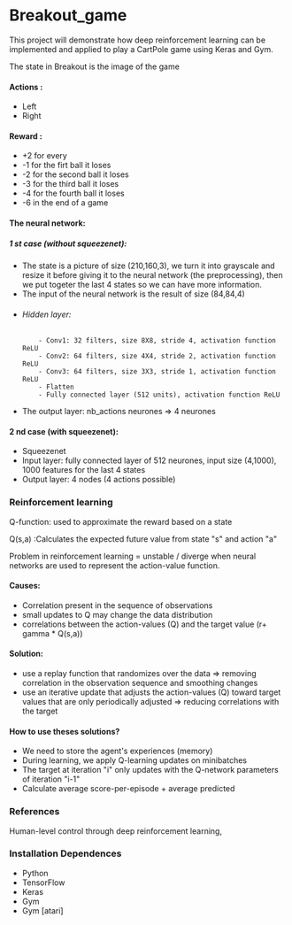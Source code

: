 # Breakout_game
This project will demonstrate how deep reinforcement learning can be implemented and applied to play a CartPole game using Keras and Gym.

The state in Breakout is the image of the game


#### Actions : 
- Left
- Right


#### Reward :
- +2 for every 
- -1 for the firt ball it loses
- -2 for the second ball it loses
- -3 for the third ball it loses
- -4 for the fourth ball it loses
- -6 in the end of a game

#### The neural network:
##### 1 st case (without squeezenet):
- The state is a picture of size (210,160,3), we turn it into grayscale and resize it before giving it to the neural network (the preprocessing), then we put togeter the last 4 states so we can have more information. 
- The input of the neural network is the result of size (84,84,4) 
- ###### Hidden layer:
          - Conv1: 32 filters, size 8X8, stride 4, activation function ReLU
          - Conv2: 64 filters, size 4X4, stride 2, activation function ReLU
          - Conv3: 64 filters, size 3X3, stride 1, activation function ReLU
          - Flatten
          - Fully connected layer (512 units), activation function ReLU
       
- The output layer: nb_actions neurones => 4 neurones

#### 2 nd case (with squeezenet):
- Squeezenet 
- Input layer: fully connected layer of 512 neurones, input size (4,1000), 1000 features for the last 4 states
- Output layer: 4 nodes (4 actions possible)


### Reinforcement learning
Q-function: used to approximate the reward based on a state

Q(s,a) :Calculates the expected future value from state "s" and action "a"

 Problem in reinforcement learning = unstable / diverge when neural networks are used to represent the action-value function.
 
#### Causes:
- Correlation present in the sequence of observations
- small updates to Q may change the data distribution
- correlations between the action-values (Q) and the target value (r+ gamma * Q(s,a))

#### Solution:
- use a replay function that randomizes over the data => removing correlation in the observation sequence and smoothing changes
- use an iterative update that adjusts the action-values (Q) toward target values that are only periodically adjusted => reducing correlations with the target

#### How to use theses solutions?
- We need to store the agent's experiences (memory) 
- During learning, we apply Q-learning updates on minibatches
- The target at iteration "i" only updates with the Q-network parameters of iteration "i-1"
- Calculate average score-per-episode + average predicted 




### References
Human-level control through deep reinforcement learning,


### Installation Dependences
- Python
- TensorFlow
- Keras
- Gym
- Gym [atari]
